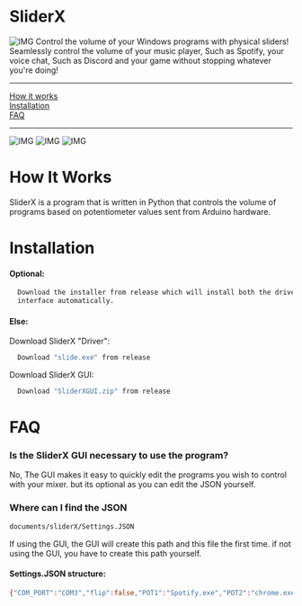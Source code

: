 # SliderX
![IMG](https://i.imgur.com/lTktL4X.png)
Control the volume of your Windows programs with physical sliders!
Seamlessly control the volume of your music player, Such as Spotify, your voice chat, Such as Discord and your game
without stopping whatever you're doing!

------------
[How it works](#how-it-works) <br />
[Installation](#installation) <br />
[FAQ](#faq)

------------




![IMG](https://i.imgur.com/CNiqJJr.png)
![IMG](https://i.imgur.com/A8xBqW0.png)
![IMG](https://i.imgur.com/W9QA54D.png)



# How It Works
SliderX is a program that is written in Python that controls the volume of programs based on
potentiometer values sent from Arduino hardware.



# Installation

#### Optional:

```bash
  Download the installer from release which will install both the driver and the GUI
  interface automatically.
```
#### Else:
Download SliderX "Driver":

```bash
  Download "slide.exe" from release
```
Download SliderX GUI:

```bash
  Download "SliderXGUI.zip" from release
```

    
# FAQ

### Is the SliderX GUI necessary to use the program?

No, The GUI makes it easy to quickly edit the programs you wish to control with your mixer.
but its optional as you can edit the JSON yourself.

### Where can I find the JSON
```bash
documents/sliderX/Settings.JSON
```
If using the GUI, the GUI will create this path and this file the first time.
if not using the GUI, you have to create this path yourself.
#### Settings.JSON structure:
```bash
{"COM_PORT":"COM3","flip":false,"POT1":"Spotify.exe","POT2":"chrome.exe, firefox.exe","POT3":"Discord.exe","POT4":"example.exe, example2.exe"}
```
